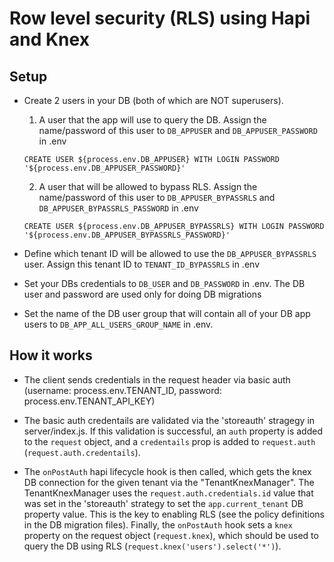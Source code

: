 # Row level security (RLS) using Hapi and Knex

## Setup
- Create 2 users in your DB (both of which are NOT superusers).   
    1) A user that the app will use to query the DB.  Assign the name/password of this user to `DB_APPUSER` and `DB_APPUSER_PASSWORD` in .env
    
    ```
    CREATE USER ${process.env.DB_APPUSER} WITH LOGIN PASSWORD '${process.env.DB_APPUSER_PASSWORD}'
    ```

    2) A user that will be allowed to bypass RLS.  Assign the name/password of this user to `DB_APPUSER_BYPASSRLS` and `DB_APPUSER_BYPASSRLS_PASSWORD` in .env
    
    ```
    CREATE USER ${process.env.DB_APPUSER_BYPASSRLS} WITH LOGIN PASSWORD '${process.env.DB_APPUSER_BYPASSRLS_PASSWORD}'
    ```

- Define which tenant ID will be allowed to use the `DB_APPUSER_BYPASSRLS` user.  Assign this tenant ID to `TENANT_ID_BYPASSRLS` in .env

- Set your DBs credentials to `DB_USER` and `DB_PASSWORD` in .env.  The DB user and password are used only for doing DB migrations

- Set the name of the DB user group that will contain all of your DB app users to `DB_APP_ALL_USERS_GROUP_NAME` in .env.


## How it works

- The client sends credentials in the request header via basic auth (username: process.env.TENANT_ID, password: process.env.TENANT_API_KEY)

- The basic auth credentails are validated via the 'storeauth' stragegy in server/index.js.  If this validation is successful, an `auth` property is added to the `request` object, and a `credentails` prop is added to `request.auth` (`request.auth.credentails`).

- The `onPostAuth` hapi lifecycle hook is then called, which gets the knex DB connection for the given tenant via the "TenantKnexManager".  The TenantKnexManager uses the `request.auth.credentials.id` value that was set in the 'storeauth' strategy to set the `app.current_tenant` DB property value.  This is the key to enabling RLS (see the policy definitions in the DB migration files).  Finally, the `onPostAuth` hook sets a `knex` property on the request object (`request.knex`), which should be used to query the DB using RLS (`request.knex('users').select('*')`).
